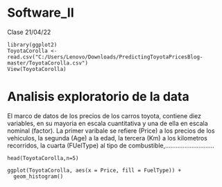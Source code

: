 # Software_II


Clase  21/04/22


```{r}
library(ggplot2)
ToyotaCorolla <- read.csv("C:/Users/Lenovo/Downloads/PredictingToyotaPricesBlog-master/ToyotaCorolla.csv")
View(ToyotaCorolla)
```


# Analisis exploratorio de la data

El marco de datos de los precios de los carros toyota, contiene diez variables, en su mayoria en escala cuantitativa y una de ella en  escala nominal (factor). La primer varibale se refiere (Price) a los precios de los vehiculos, la segunda (Age) a la edad, la tercera (Km) a los kilometros recorridos, la cuarta (FUelType) al tipo de combustible,............................


```{r}
head(ToyotaCorolla,n=5)
```


```{r}
ggplot(ToyotaCorolla, aes(x = Price, fill = FuelType)) + 
  geom_histogram()
```

